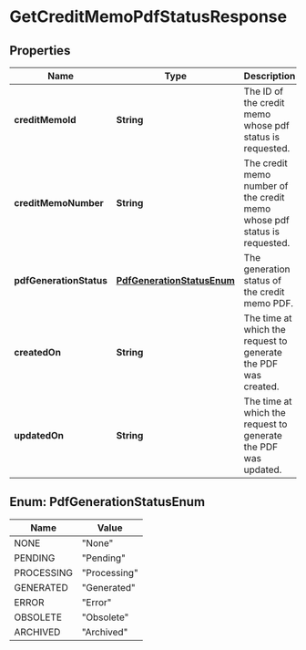 

# GetCreditMemoPdfStatusResponse


## Properties

| Name | Type | Description | Notes |
|------------ | ------------- | ------------- | -------------|
|**creditMemoId** | **String** | The ID of the credit memo whose pdf status is requested.  |  [optional] |
|**creditMemoNumber** | **String** | The credit memo number of the credit memo whose pdf status is requested.  |  [optional] |
|**pdfGenerationStatus** | [**PdfGenerationStatusEnum**](#PdfGenerationStatusEnum) | The generation status of the credit memo PDF.  |  [optional] |
|**createdOn** | **String** | The time at which the request to generate the PDF was created.  |  [optional] |
|**updatedOn** | **String** | The time at which the request to generate the PDF was updated.  |  [optional] |



## Enum: PdfGenerationStatusEnum

| Name | Value |
|---- | -----|
| NONE | &quot;None&quot; |
| PENDING | &quot;Pending&quot; |
| PROCESSING | &quot;Processing&quot; |
| GENERATED | &quot;Generated&quot; |
| ERROR | &quot;Error&quot; |
| OBSOLETE | &quot;Obsolete&quot; |
| ARCHIVED | &quot;Archived&quot; |



